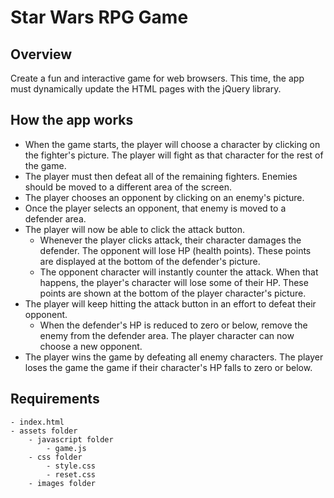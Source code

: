 # Star Wars RPG Game

## Overview
Create a fun and interactive game for web browsers. This time, the app must dynamically update the HTML pages with the jQuery library.

## How the app works

- When the game starts, the player will choose a character by clicking on the fighter's picture. The player will fight as that character for the rest of the game.
- The player must then defeat all of the remaining fighters. Enemies should be moved to a different area of the screen.
- The player chooses an opponent by clicking on an enemy's picture.
- Once the player selects an opponent, that enemy is moved to a defender area.
- The player will now be able to click the attack button.
	- Whenever the player clicks attack, their character damages the defender. The opponent will lose HP (health points). These points are displayed at the bottom of the defender's picture. 
	- The opponent character will instantly counter the attack. When that happens, the player's character will lose some of their HP. These points are shown at the bottom of the player character's picture.
- The player will keep hitting the attack button in an effort to defeat their opponent.
	- When the defender's HP is reduced to zero or below, remove the enemy from the defender area. The player character can now choose a new opponent.
- The player wins the game by defeating all enemy characters. The player loses the game the game if their character's HP falls to zero or below.

## Requirements
	- index.html
	- assets folder
		- javascript folder
			- game.js
		- css folder
			- style.css
			- reset.css
		- images folder
